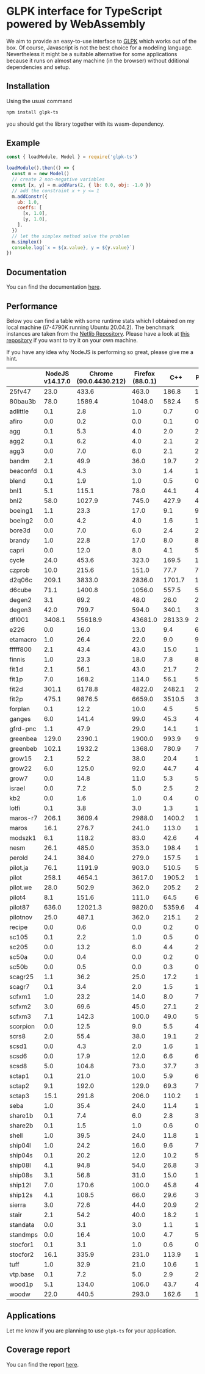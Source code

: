 # GLPK interface for TypeScript powered by WebAssembly

We aim to provide an easy-to-use interface to [GLPK](https://www.gnu.org/software/glpk/) which works out of the box.
Of course, Javascript is not the best choice for a modeling language.
Nevertheless it might be a suitable alternative for some applications because it runs on almost any machine (in the browser) without dditional dependencies and setup.

## Installation

Using the usual command

```sh
npm install glpk-ts
```

you should get the library together with its wasm-dependency.

## Example

```js
const { loadModule, Model } = require('glpk-ts')

loadModule().then(() => {
  const m = new Model()
  // create 2 non-negative variables
  const [x, y] = m.addVars(2, { lb: 0.0, obj: -1.0 })
  // add the constraint x + y <= 1
  m.addConstr({
    ub: 1.0,
    coeffs: [
      [x, 1.0],
      [y, 1.0],
    ],
  })
  // let the simplex method solve the problem
  m.simplex()
  console.log(`x = ${x.value}, y = ${y.value}`)
})
```

## Documentation

You can find the documentation [here](https://glpk-ts.surge.sh).

## Performance

Below you can find a table with some runtime stats which I obtained on my local machine (i7-4790K running Ubuntu 20.04.2).
The benchmark instances are taken from the [Netlib Repository](https://www.netlib.org/lp/data/).
Please have a look at [this repository](https://github.com/wotzlaff/glpk-netlib) if you want to try it on your own machine.

If you have any idea why NodeJS is performing so great, please give me a hint.

|          | NodeJS v14.17.0 | Chrome (90.0.4430.212) | Firefox (88.0.1) | C++     | PyGLPK  |
| -------- | --------------- | ---------------------- | ---------------- | ------- | ------- |
| 25fv47   | 23.0            | 433.6                  | 463.0            | 186.8   | 185.7   |
| 80bau3b  | 78.0            | 1589.4                 | 1048.0           | 582.4   | 574.8   |
| adlittle | 0.1             | 2.8                    | 1.0              | 0.7     | 0.8     |
| afiro    | 0.0             | 0.2                    | 0.0              | 0.1     | 0.1     |
| agg      | 0.1             | 5.3                    | 4.0              | 2.0     | 2.7     |
| agg2     | 0.1             | 6.2                    | 4.0              | 2.1     | 2.5     |
| agg3     | 0.0             | 7.0                    | 6.0              | 2.1     | 2.3     |
| bandm    | 2.1             | 49.9                   | 36.0             | 19.7    | 20.6    |
| beaconfd | 0.1             | 4.3                    | 3.0              | 1.4     | 1.6     |
| blend    | 0.1             | 1.9                    | 1.0              | 0.5     | 0.6     |
| bnl1     | 5.1             | 115.1                  | 78.0             | 44.1    | 44.9    |
| bnl2     | 58.0            | 1027.9                 | 745.0            | 427.9   | 428.4   |
| boeing1  | 1.1             | 23.3                   | 17.0             | 9.1     | 9.0     |
| boeing2  | 0.0             | 4.2                    | 4.0              | 1.6     | 1.7     |
| bore3d   | 0.0             | 7.0                    | 6.0              | 2.4     | 2.5     |
| brandy   | 1.0             | 22.8                   | 17.0             | 8.0     | 8.2     |
| capri    | 0.0             | 12.0                   | 8.0              | 4.1     | 5.4     |
| cycle    | 24.0            | 453.6                  | 323.0            | 169.5   | 181.0   |
| czprob   | 10.0            | 215.6                  | 151.0            | 77.7    | 78.3    |
| d2q06c   | 209.1           | 3833.0                 | 2836.0           | 1701.7  | 1728.5  |
| d6cube   | 71.1            | 1400.8                 | 1056.0           | 557.5   | 557.9   |
| degen2   | 3.1             | 69.2                   | 48.0             | 26.0    | 28.2    |
| degen3   | 42.0            | 799.7                  | 594.0            | 340.1   | 337.0   |
| dfl001   | 3408.1          | 55618.9                | 43681.0          | 28133.9 | 26272.0 |
| e226     | 0.0             | 16.0                   | 13.0             | 9.4     | 6.6     |
| etamacro | 1.0             | 26.4                   | 22.0             | 9.0     | 9.2     |
| fffff800 | 2.1             | 43.4                   | 43.0             | 15.0    | 16.1    |
| finnis   | 1.0             | 23.3                   | 18.0             | 7.8     | 8.1     |
| fit1d    | 2.1             | 56.1                   | 43.0             | 21.7    | 21.0    |
| fit1p    | 7.0             | 168.2                  | 114.0            | 56.1    | 56.8    |
| fit2d    | 301.1           | 6178.8                 | 4822.0           | 2482.1  | 2427.5  |
| fit2p    | 475.1           | 9876.5                 | 6659.0           | 3510.5  | 3516.4  |
| forplan  | 0.1             | 12.2                   | 10.0             | 4.5     | 5.2     |
| ganges   | 6.0             | 141.4                  | 99.0             | 45.3    | 44.7    |
| gfrd-pnc | 1.1             | 47.9                   | 29.0             | 14.1    | 14.1    |
| greenbea | 129.0           | 2390.1                 | 1900.0           | 993.9   | 990.8   |
| greenbeb | 102.1           | 1932.2                 | 1368.0           | 780.9   | 780.7   |
| grow15   | 2.1             | 52.2                   | 38.0             | 20.4    | 18.7    |
| grow22   | 6.0             | 125.0                  | 92.0             | 44.7    | 46.1    |
| grow7    | 0.0             | 14.8                   | 11.0             | 5.3     | 5.3     |
| israel   | 0.0             | 7.2                    | 5.0              | 2.5     | 2.6     |
| kb2      | 0.0             | 1.6                    | 1.0              | 0.4     | 0.5     |
| lotfi    | 0.1             | 3.8                    | 3.0              | 1.3     | 1.4     |
| maros-r7 | 206.1           | 3609.4                 | 2988.0           | 1400.2  | 1407.4  |
| maros    | 16.1            | 276.7                  | 241.0            | 113.0   | 111.9   |
| modszk1  | 6.1             | 118.2                  | 83.0             | 42.6    | 43.9    |
| nesm     | 26.1            | 485.0                  | 353.0            | 198.4   | 198.3   |
| perold   | 24.1            | 384.0                  | 279.0            | 157.5   | 158.1   |
| pilot.ja | 76.1            | 1191.9                 | 903.0            | 510.5   | 512.5   |
| pilot    | 258.1           | 4654.1                 | 3617.0           | 1905.2  | 1901.8  |
| pilot.we | 28.0            | 502.9                  | 362.0            | 205.2   | 210.1   |
| pilot4   | 8.1             | 151.6                  | 111.0            | 64.5    | 63.7    |
| pilot87  | 636.0           | 12021.3                | 9820.0           | 5359.6  | 4743.4  |
| pilotnov | 25.0            | 487.1                  | 362.0            | 215.1   | 201.6   |
| recipe   | 0.0             | 0.6                    | 0.0              | 0.2     | 0.3     |
| sc105    | 0.1             | 2.2                    | 1.0              | 0.5     | 0.6     |
| sc205    | 0.0             | 13.2                   | 6.0              | 4.4     | 2.8     |
| sc50a    | 0.0             | 0.4                    | 0.0              | 0.2     | 0.2     |
| sc50b    | 0.0             | 0.5                    | 0.0              | 0.3     | 0.2     |
| scagr25  | 1.1             | 36.2                   | 25.0             | 17.2    | 12.6    |
| scagr7   | 0.1             | 3.4                    | 2.0              | 1.5     | 1.3     |
| scfxm1   | 1.0             | 23.2                   | 14.0             | 8.0     | 7.5     |
| scfxm2   | 3.0             | 69.6                   | 45.0             | 27.1    | 24.8    |
| scfxm3   | 7.1             | 142.3                  | 100.0            | 49.0    | 50.2    |
| scorpion | 0.0             | 12.5                   | 9.0              | 5.5     | 4.2     |
| scrs8    | 2.0             | 55.4                   | 38.0             | 19.1    | 20.5    |
| scsd1    | 0.0             | 4.3                    | 2.0              | 1.6     | 1.6     |
| scsd6    | 0.0             | 17.9                   | 12.0             | 6.6     | 6.8     |
| scsd8    | 5.0             | 104.8                  | 73.0             | 37.7    | 38.7    |
| sctap1   | 0.1             | 21.0                   | 10.0             | 5.9     | 6.2     |
| sctap2   | 9.1             | 192.0                  | 129.0            | 69.3    | 70.2    |
| sctap3   | 15.1            | 291.8                  | 206.0            | 110.2   | 112.8   |
| seba     | 1.0             | 35.4                   | 24.0             | 11.4    | 12.1    |
| share1b  | 0.1             | 7.4                    | 6.0              | 2.8     | 3.2     |
| share2b  | 0.1             | 1.5                    | 1.0              | 0.6     | 0.6     |
| shell    | 1.0             | 39.5                   | 24.0             | 11.8    | 12.7    |
| ship04l  | 1.0             | 24.2                   | 16.0             | 9.6     | 7.5     |
| ship04s  | 0.1             | 20.2                   | 12.0             | 10.2    | 5.9     |
| ship08l  | 4.1             | 94.8                   | 54.0             | 26.8    | 30.0    |
| ship08s  | 3.1             | 56.8                   | 31.0             | 15.0    | 16.5    |
| ship12l  | 7.0             | 170.6                  | 100.0            | 45.8    | 47.4    |
| ship12s  | 4.1             | 108.5                  | 66.0             | 29.6    | 30.0    |
| sierra   | 3.0             | 72.6                   | 44.0             | 20.9    | 22.0    |
| stair    | 2.1             | 54.2                   | 40.0             | 18.2    | 18.7    |
| standata | 0.0             | 3.1                    | 3.0              | 1.1     | 1.1     |
| standmps | 0.0             | 16.4                   | 10.0             | 4.7     | 5.5     |
| stocfor1 | 0.1             | 3.1                    | 1.0              | 0.6     | 0.7     |
| stocfor2 | 16.1            | 335.9                  | 231.0            | 113.9   | 113.7   |
| tuff     | 1.0             | 32.9                   | 21.0             | 10.6    | 11.3    |
| vtp.base | 0.1             | 7.2                    | 5.0              | 2.9     | 2.6     |
| wood1p   | 5.1             | 134.0                  | 106.0            | 43.7    | 41.7    |
| woodw    | 22.0            | 440.5                  | 293.0            | 162.6   | 157.6   |

## Applications

Let me know if you are planning to use `glpk-ts` for your application.

## Coverage report

You can find the report [here](https://glpk-ts.surge.sh/coverage).
